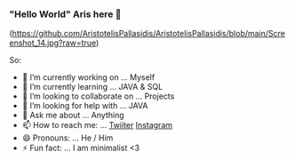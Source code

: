 ### "Hello World" Aris here 👋
(https://github.com/AristotelisPallasidis/AristotelisPallasidis/blob/main/Screenshot_14.jpg?raw=true)

So:

- 🔭 I’m currently working on ... Myself
- 🌱 I’m currently learning ... JAVA & SQL
- 👯 I’m looking to collaborate on ... Projects
- 🤔 I’m looking for help with ... JAVA
- 💬 Ask me about ... Anything
- 📫 How to reach me: ... [Twiiter](https://twitter.com/_pallasidis_) [Instagram](https://www.instagram.com/aristotelis.pallasidis/)
- 😄 Pronouns: ... He / Him
- ⚡ Fun fact: ... I am minimalist <3

